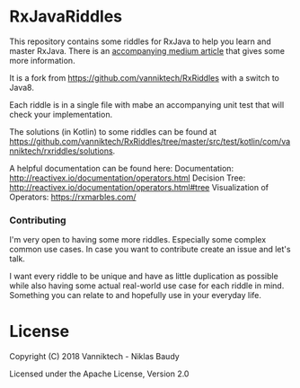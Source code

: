 RxJavaRiddles
=========

This repository contains some riddles for RxJava to help you learn and master RxJava. There is an [accompanying medium article](https://medium.com/@vanniktech/riddling-your-way-to-master-rxjava-145d5de99b55) that gives some more information.

It is a fork from https://github.com/vanniktech/RxRiddles with a switch to Java8.

Each riddle is in a single file with mabe an accompanying unit test that will check your implementation.

The solutions (in Kotlin) to some riddles can be found at https://github.com/vanniktech/RxRiddles/tree/master/src/test/kotlin/com/vanniktech/rxriddles/solutions.

A helpful documentation can be found here:
Documentation: http://reactivex.io/documentation/operators.html
Decision Tree: http://reactivex.io/documentation/operators.html#tree
Visualization of Operators: https://rxmarbles.com/

### Contributing

I'm very open to having some more riddles. Especially some complex common use cases. In case you want to contribute create an issue and let's talk.

I want every riddle to be unique and have as little duplication as possible while also having some actual real-world use case for each riddle in mind. Something you can relate to and hopefully use in your everyday life.

# License

Copyright (C) 2018 Vanniktech - Niklas Baudy

Licensed under the Apache License, Version 2.0
